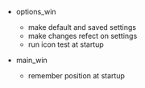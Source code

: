 - options_win
    - make default and saved settings
    - make changes refect on settings
    - run icon test at startup

- main_win
    - remember position at startup

